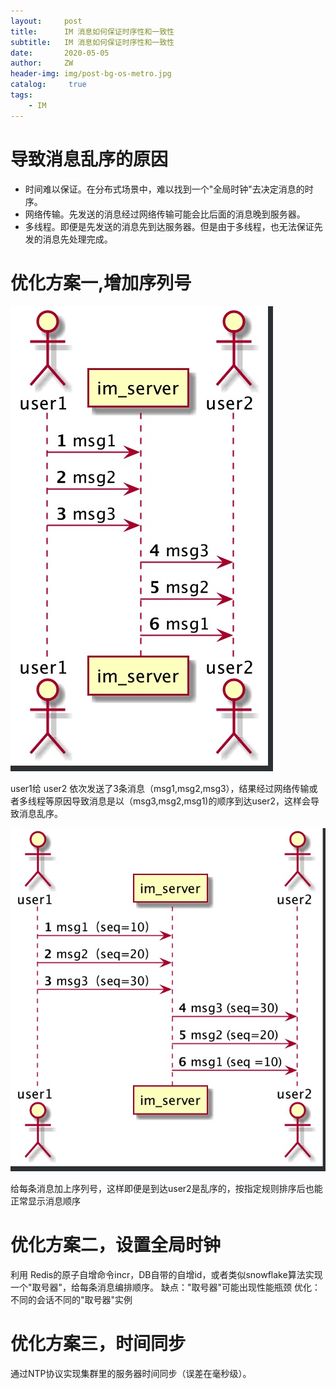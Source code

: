 ```yaml
---
layout:     post
title:      IM 消息如何保证时序性和一致性
subtitle:   IM 消息如何保证时序性和一致性
date:       2020-05-05
author:     ZW
header-img: img/post-bg-os-metro.jpg
catalog: 	 true
tags:
    - IM
---
```


# 导致消息乱序的原因
* 时间难以保证。在分布式场景中，难以找到一个"全局时钟"去决定消息的时序。
* 网络传输。先发送的消息经过网络传输可能会比后面的消息晚到服务器。
* 多线程。即便是先发送的消息先到达服务器。但是由于多线程，也无法保证先发的消息先处理完成。


# 优化方案一,增加序列号

![img1](/img/20200505_01.jpg)

user1给 user2 依次发送了3条消息（msg1,msg2,msg3），结果经过网络传输或者多线程等原因导致消息是以（msg3,msg2,msg1)的顺序到达user2，这样会导致消息乱序。

![img2](/img/20200505_02.jpg)

给每条消息加上序列号，这样即便是到达user2是乱序的，按指定规则排序后也能正常显示消息顺序



# 优化方案二，设置全局时钟
利用 Redis的原子自增命令incr，DB自带的自增id，或者类似snowflake算法实现一个"取号器"，给每条消息编排顺序。
缺点："取号器"可能出现性能瓶颈
优化：不同的会话不同的"取号器"实例


# 优化方案三，时间同步
通过NTP协议实现集群里的服务器时间同步（误差在毫秒级）。
